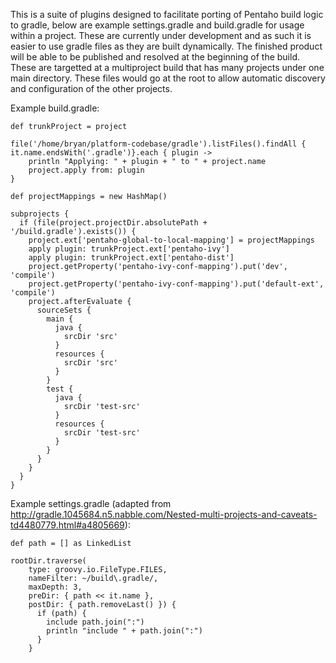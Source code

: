 This is a suite of plugins designed to facilitate porting of Pentaho build logic to gradle, below are example settings.gradle and build.gradle for usage within a project.  These are currently under development and as such it is easier to use gradle files as they are built dynamically.  The finished product will be able to be published and resolved at the beginning of the build. These are targetted at a multiproject build that has many projects under one main directory.  These files would go at the root to allow automatic discovery and configuration of the other projects.

Example build.gradle:

    def trunkProject = project

    file('/home/bryan/platform-codebase/gradle').listFiles().findAll { it.name.endsWith('.gradle')}.each { plugin ->
        println "Applying: " + plugin + " to " + project.name
        project.apply from: plugin
    }

    def projectMappings = new HashMap()

    subprojects {
      if (file(project.projectDir.absolutePath + '/build.gradle').exists()) {
        project.ext['pentaho-global-to-local-mapping'] = projectMappings
        apply plugin: trunkProject.ext['pentaho-ivy']
        apply plugin: trunkProject.ext['pentaho-dist']
        project.getProperty('pentaho-ivy-conf-mapping').put('dev', 'compile')
        project.getProperty('pentaho-ivy-conf-mapping').put('default-ext', 'compile')
        project.afterEvaluate {
          sourceSets {
            main {
              java {
                srcDir 'src'
              }
              resources {
                srcDir 'src'
              }
            }
            test {
              java {
                srcDir 'test-src'
              }
              resources {
                srcDir 'test-src'
              }
            }
          }
        }
      }
    }

Example settings.gradle (adapted from http://gradle.1045684.n5.nabble.com/Nested-multi-projects-and-caveats-td4480779.html#a4805669):

    def path = [] as LinkedList 

    rootDir.traverse( 
        type: groovy.io.FileType.FILES, 
        nameFilter: ~/build\.gradle/, 
        maxDepth: 3, 
        preDir: { path << it.name }, 
        postDir: { path.removeLast() }) {
          if (path) {
            include path.join(":")
            println "include " + path.join(":")
          }
        }
